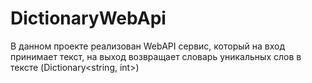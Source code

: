 # DictionaryWebApi

В данном проекте реализован WebAPI сервис, который на вход принимает текст, на выход
возвращает словарь уникальных слов в тексте (Dictionary<string, int>)
